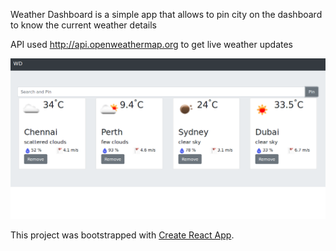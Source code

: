 
Weather Dashboard is a simple app that allows to pin city on the dashboard to know the current weather details 

API used http://api.openweathermap.org to get live weather updates

![Alt text](info/weather-dashboard.png?raw=true "Screen 1")

This project was bootstrapped with [Create React App](https://github.com/facebookincubator/create-react-app).

